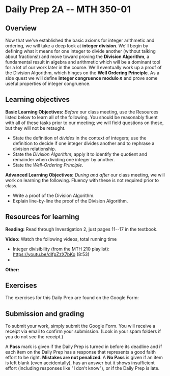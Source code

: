 # Daily Prep 2A -- MTH 350-01

## Overview 

Now that we've established the basic axioms for integer arithmetic and ordering, we will take a deep look at **integer division**. We'll begin by defining what it means for one integer to divide another (without talking about fractions!) and move toward proving the **Division Algorithm**, a fundamental result in algebra and arithmetic which will be a dominant tool for a lot of our work later in the course. We'll eventually work up a proof of the Division Algorithm, which hinges on the **Well Ordering Principle**. As a side quest we will define **integer congruence modulo $n$** and prove some useful properties of integer congruence. 

## Learning objectives 

**Basic Learning Objectives:** *Before* our class meeting, use the Resources listed below to learn all of the following. You should be reasonably fluent with all of these tasks prior to our meeting; we will field questions on these, but they will not be retaught. 

+ State the definition of *divides* in the context of integers; use the definition to decide if one integer divides another and to rephrase a division relationship. 
+ State the *Division Algorithm*; apply it to identify the quotient and remainder when dividing one integer by another. 
+ State the *Well-Ordering Principle*. 

**Advanced Learning Objectives:** *During and after* our class meeting, we will work on learning the following. Fluency with these is not required prior to class. 

+ Write a proof of the Division Algorithm. 
+ Explain line-by-line the proof of the Division Algorithm. 


## Resources for learning

**Reading:** Read through Investigation 2, just pages 11--17  in the textbook. 

**Video:** Watch the following videos, total running time

+ Integer divisibility (from the MTH 210 playlist): https://youtu.be/dIfpZzX7bKo (8:53)
+ 

**Other:** 

## Exercises 

The exercises for this Daily Prep are found on the Google Form: 



## Submission and grading 

To submit your work, simply submit the Google Form. You will receive a receipt via email to confirm your submission. (Look in your spam folders if you do not see the receipt.) 

A **Pass** mark is given if the Daily Prep is turned in before its deadline and if each item on the Daily Prep has a response that represents a good faith effort to be right. **Mistakes are not penalized**. A **No Pass** is given if an item is left blank (even accidentally), has an answer but it shows insufficient effort (including responses like "I don't know"), or if the Daily Prep is late.
<!--stackedit_data:
eyJoaXN0b3J5IjpbNTk0NTEwODY5XX0=
-->
